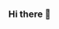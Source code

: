 ### Hi there 👋

<!--
**sweethedge/sweethedge** is a ✨ _special_ ✨ repository because its `README.md` (this file) appears on your GitHub profile.

프론트엔드 참고사이트

HTML 사이트

표준 : https://html.spec.whatwg.org/multipage/
https://www.w3schools.com/
https://developer.mozilla.org/ko/docs/Web/HTML
https://www.advancedwebranking.com/seo/html-study/
https://emmet.io/
CSS 관련 참고

https://mycolor.space/
https://colorhunt.co/
https://www.photopea.com/
https://fontawesome.com/
https://fonts.google.com/
https://cssgradient.io/
https://www.shapedivider.app/
https://haikei.app/
https://coolbackgrounds.io/
https://dribbble.com/
https://www.sliderrevolution.com/resources/css-forms/
https://yesviz.com/devices.php
https://m3.material.io/
https://m3.material.io/theme-builder
